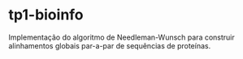 # tp1-bioinfo
Implementação do algoritmo de Needleman-Wunsch para construir alinhamentos globais par-a-par de sequências de proteínas. 
